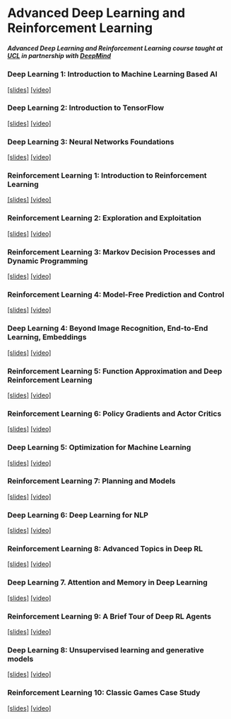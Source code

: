 # Advanced Deep Learning and Reinforcement Learning
##### Advanced Deep Learning and Reinforcement Learning course taught at [UCL](http://www.cs.ucl.ac.uk/current_students/syllabus/compgi/compgi22_advanced_deep_learning_and_reinforcement_learning/) in partnership with [DeepMind](https://deepmind.com)

### Deep Learning 1: Introduction to Machine Learning Based AI  
[[slides]](https://github.com/enggen/Advanced-Deep-Learning-and-Reinforcement-Learning-DeepMind/blob/master/lecture%20slides/dl_01%20Introduction%20to%20Machine%20Learning%20Based%20AI.pdf) [[video]](https://www.youtube.com/watch?v=iOh7QUZGyiU&t=0s&list=PLqYmG7hTraZDNJre23vqCGIVpfZ_K2RZs&index=2)

### Deep Learning 2: Introduction to TensorFlow  
[[slides]](https://github.com/enggen/Advanced-Deep-Learning-and-Reinforcement-Learning-DeepMind/blob/master/lecture%20slides/dl_02%20Introduction%20to%20TensorFlow.pdf) [[video]](https://www.youtube.com/watch?v=JO0LwmIlWw0&list=PLqYmG7hTraZDNJre23vqCGIVpfZ_K2RZs&index=2)

### Deep Learning 3: Neural Networks Foundations  
[[slides]](https://github.com/enggen/Advanced-Deep-Learning-and-Reinforcement-Learning-DeepMind/blob/master/lecture%20slides/dl_03%20Neural%20Networks%20Foundations.pdf) [[video]](https://www.youtube.com/watch?v=5eAXoPSBgnE&index=3&list=PLqYmG7hTraZDNJre23vqCGIVpfZ_K2RZs)

### Reinforcement Learning 1: Introduction to Reinforcement Learning  
[[slides]](https://github.com/enggen/Advanced-Deep-Learning-and-Reinforcement-Learning-DeepMind/blob/master/lecture%20slides/rl_01%20Introduction%20to%20Reinforcement%20Learning.pdf) [[video]](https://www.youtube.com/watch?v=ISk80iLhdfU&index=4&list=PLqYmG7hTraZDNJre23vqCGIVpfZ_K2RZs)

### Reinforcement Learning 2: Exploration and Exploitation  
[[slides]](https://github.com/enggen/Advanced-Deep-Learning-and-Reinforcement-Learning-DeepMind/blob/master/lecture%20slides/rl_02%20Exploration%20and%20Exploitation.pdf) [[video]](https://www.youtube.com/watch?v=eM6IBYVqXEA&list=PLqYmG7hTraZDNJre23vqCGIVpfZ_K2RZs&index=5)

### Reinforcement Learning 3: Markov Decision Processes and Dynamic Programming  
[[slides]](https://github.com/enggen/Advanced-Deep-Learning-and-Reinforcement-Learning-DeepMind/blob/master/lecture%20slides/rl_03%20Markov%20Decision%20Processes%20and%20Dynamic%20Programming.pdf) [[video]](https://www.youtube.com/watch?v=hMbxmRyDw5M&list=PLqYmG7hTraZDNJre23vqCGIVpfZ_K2RZs&index=6)

### Reinforcement Learning 4: Model-Free Prediction and Control  
[[slides]](https://github.com/enggen/Advanced-Deep-Learning-and-Reinforcement-Learning-DeepMind/blob/master/lecture%20slides/rl_04%20Model-Free%20Prediction%20and%20Control.pdf) [[video]](https://www.youtube.com/watch?v=nnxHlg-2WgA&list=PLqYmG7hTraZDNJre23vqCGIVpfZ_K2RZs&index=7)

### Deep Learning 4: Beyond Image Recognition, End-to-End Learning, Embeddings 
[[slides]](https://github.com/enggen/Advanced-Deep-Learning-and-Reinforcement-Learning-DeepMind/blob/master/lecture%20slides/dl_04%20Beyond%20Image%20Recognition%2C%20End-to-End%20Learning%2C%20Embeddings.pdf) [[video]](https://www.youtube.com/watch?v=OfKnA91zs9I&list=PLqYmG7hTraZDNJre23vqCGIVpfZ_K2RZs&index=8)

### Reinforcement Learning 5: Function Approximation and Deep Reinforcement Learning  
[[slides]](https://github.com/enggen/Advanced-Deep-Learning-and-Reinforcement-Learning-DeepMind/blob/master/lecture%20slides/rl_05%20Function%20Approximation%20and%20Deep%20Reinforcement%20Learning.pdf) [[video]](https://www.youtube.com/watch?v=wAk1lxmiW4c&list=PLqYmG7hTraZDNJre23vqCGIVpfZ_K2RZs&index=9)

### Reinforcement Learning 6: Policy Gradients and Actor Critics  
[[slides]](https://github.com/enggen/Advanced-Deep-Learning-and-Reinforcement-Learning-DeepMind/blob/master/lecture%20slides/rl_06%20Policy%20Gradients%20and%20Actor%20Critics.pdf) [[video]](https://www.youtube.com/watch?v=bRfUxQs6xIM&list=PLqYmG7hTraZDNJre23vqCGIVpfZ_K2RZs&index=10)

### Deep Learning 5: Optimization for Machine Learning  
[[slides]](https://github.com/enggen/Advanced-Deep-Learning-and-Reinforcement-Learning-DeepMind/blob/master/lecture%20slides/dl_05%20Optimization%20for%20Machine%20Learning.pdf) [[video]](https://www.youtube.com/watch?v=ALdsqfrLieg&list=PLqYmG7hTraZDNJre23vqCGIVpfZ_K2RZs&index=11)

### Reinforcement Learning 7: Planning and Models  
[[slides]](https://github.com/enggen/Advanced-Deep-Learning-and-Reinforcement-Learning-DeepMind/blob/master/lecture%20slides/rl_07%20Planning%20and%20Models.pdf) [[video]](https://www.youtube.com/watch?v=Xrxrd8nl4YI&list=PLqYmG7hTraZDNJre23vqCGIVpfZ_K2RZs&index=12)

### Deep Learning 6: Deep Learning for NLP  
[[slides]](https://github.com/enggen/Advanced-Deep-Learning-and-Reinforcement-Learning-DeepMind/blob/master/lecture%20slides/dl_06%20Deep%20Learning%20for%20NLP.pdf) [[video]](https://www.youtube.com/watch?v=Y95JwaynE40&list=PLqYmG7hTraZDNJre23vqCGIVpfZ_K2RZs&index=13)

### Reinforcement Learning 8: Advanced Topics in Deep RL  
[[slides]](https://github.com/enggen/Advanced-Deep-Learning-and-Reinforcement-Learning-DeepMind/blob/master/lecture%20slides/rl_08%20Advanced%20Topics%20in%20Deep%20RL.pdf) [[video]](https://www.youtube.com/watch?v=L6xaQ501jEs&index=14&list=PLqYmG7hTraZDNJre23vqCGIVpfZ_K2RZs)

### Deep Learning 7. Attention and Memory in Deep Learning  
[[slides]](https://github.com/enggen/Advanced-Deep-Learning-and-Reinforcement-Learning-DeepMind/blob/master/lecture%20slides/dl_07%20Attention%20and%20Memory%20in%20Deep%20Learning.pdf) [[video]](https://www.youtube.com/watch?v=Q57rzaHHO0k&list=PLqYmG7hTraZDNJre23vqCGIVpfZ_K2RZs&index=15)

### Reinforcement Learning 9: A Brief Tour of Deep RL Agents  
[[slides]]() [[video]](https://www.youtube.com/watch?v=-mhBD8Frkc4&index=16&list=PLqYmG7hTraZDNJre23vqCGIVpfZ_K2RZs)

### Deep Learning 8: Unsupervised learning and generative models  
[[slides]](https://github.com/enggen/DeepMind-Advanced-Deep-Learning-and-Reinforcement-Learning/blob/master/lecture%20slides/dl_08%20Unsupervised%20learning%20and%20generative%20models.pdf) [[video]](https://www.youtube.com/watch?v=H4VGSYGvJiA&index=17&list=PLqYmG7hTraZDNJre23vqCGIVpfZ_K2RZs)

### Reinforcement Learning 10: Classic Games Case Study  
[[slides]]() [[video]](https://www.youtube.com/watch?v=ld28AU7DDB4&list=PLqYmG7hTraZDNJre23vqCGIVpfZ_K2RZs&index=18)
